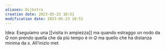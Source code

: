 ```yaml
---
aliases: Dijkstra
creation date: 2023-05-23 10:51
modification date: 2023-05-23 10:51
---
```


Idea: Eseguiamo una [[visita in ampiezza]] ma quando estraggo un nodo da $Q$ non prendo quella che da più tempo è in $Q$ ma quello che ha distanza minima da $s$.
All'inizio met
